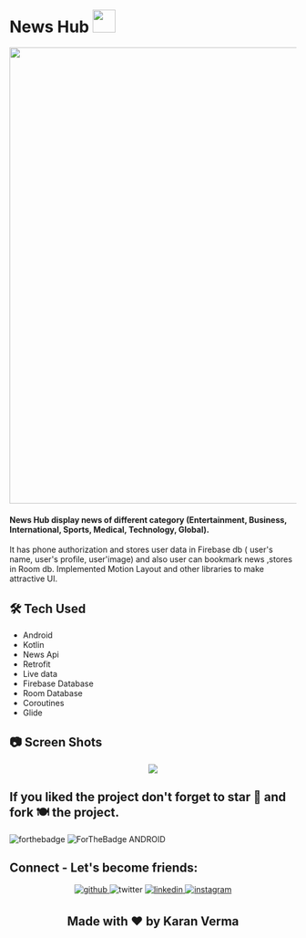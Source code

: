 
# News Hub <img src="https://user-images.githubusercontent.com/55995914/121363550-ae154f00-c954-11eb-8730-d155d1a3872b.png" width="40" height="40">
<p align="center">
<img src="https://user-images.githubusercontent.com/55995914/121363273-6c84a400-c954-11eb-8017-8a2ad40a359d.png" width="800">

#### News Hub display news of different category (Entertainment, Business, International, Sports, Medical, Technology, Global).
It has phone authorization and stores user data in Firebase db ( user's name, user's profile, user'image) and also user can bookmark news ,stores in Room db.
Implemented Motion Layout and other libraries to make attractive UI.

## 🛠 Tech Used
- Android
- Kotlin
- News Api
- Retrofit
- Live data
- Firebase Database
- Room Database
- Coroutines
- Glide
 
## 📷 Screen Shots

<p align="center">
<img src="https://user-images.githubusercontent.com/55995914/121361382-dc922a80-c952-11eb-970e-056e6fac1dcd.png">


## If you liked the project don't forget to star 🌟 and fork 🍽 the project.
![forthebadge](https://forthebadge.com/images/badges/built-with-love.svg)
![ForTheBadge ANDROID](https://forthebadge.com/images/badges/built-for-android.svg)

## Connect - Let's become friends:
<div align="center">
<a href="https://github.com/karan7393065010" target="_blank">
<img src=https://img.shields.io/badge/github-%2324292e.svg?&style=for-the-badge&logo=github&logoColor=white alt=github style="margin-bottom: 5px;" />
</a>
<img src=https://img.shields.io/badge/twitter-%2300acee.svg?&style=for-the-badge&logo=twitter&logoColor=white alt=twitter style="margin-bottom: 5px;" />
</a>
<a href="https://www.linkedin.com/in/karan-verma123/" target="_blank">
<img src=https://img.shields.io/badge/linkedin-%231E77B5.svg?&style=for-the-badge&logo=linkedin&logoColor=white alt=linkedin style="margin-bottom: 5px;" />
</a>
<a href="https://www.instagram.com/_iam_karan._/" target="_blank">
<img src=https://img.shields.io/badge/instagram-%23000000.svg?&style=for-the-badge&logo=instagram&logoColor=white alt=instagram style="margin-bottom: 5px;" />
</a>
</div> 
<h2 align="center">Made with ❤ by Karan Verma </h2>
